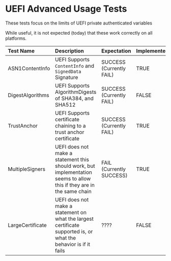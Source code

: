 # UEFI Advanced Usage Tests

These tests focus on the limits of UEFI private authenticated variables

While useful, it is not expected (today) that these work correctly on all platforms.

|  Test Name        | Description                                                                                                           | Expectation                 | Implemented |
|:------------------|:----------------------------------------------------------------------------------------------------------------------|:----------------------------|-------------|
| ASN1ContentInfo   | UEFI Supports `ContentInfo` and `SignedData` Signature                                                                | SUCCESS (Currently FAIL)    | TRUE        |
| DigestAlgorithms  | UEFI Supports AlgorithmDigests of  SHA384, and SHA512                                                                 | SUCCESS (Currently FAIL)    | FALSE       |
| TrustAnchor       | UEFI Supports certificate chaining to a trust anchor certificate                                                      | SUCCESS (Currently FAIL)    | TRUE        |
| MultipleSigners   | UEFI does not make a statement this should work, but implementation seems to allow this if they are in the same chain | FAIL (Currently SUCCESS)    | TRUE        |
| LargeCertificate  | UEFI does not make a statement on what the largest certificate supported is, or what the behavior is if it fails      | ????                        | FALSE       |